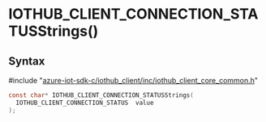 # IOTHUB_CLIENT_CONNECTION_STATUSStrings()

## Syntax

\#include "[azure-iot-sdk-c/iothub_client/inc/iothub_client_core_common.h](../iothub-client-core-common-h.md)"  
```C
const char* IOTHUB_CLIENT_CONNECTION_STATUSStrings(
  IOTHUB_CLIENT_CONNECTION_STATUS  value
);
```

